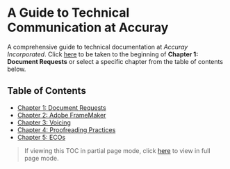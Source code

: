 # A Guide to Technical Communication at Accuray
A comprehensive guide to technical documentation at *Accuray Incorporated*. Click [here](https://github.com/taddieken95/Accuray_Tech_Comm_Guide/blob/master/Chapter%201:%20Doc%20Requests/READme.md) to be taken to the beginning of **Chapter 1: Document Requests** or select a specific chapter from the table of contents below.

## Table of Contents

* [Chapter 1: Document Requests](https://github.com/taddieken95/Accuray_Tech_Comm_Guide/blob/master/Chapter%201:%20Doc%20Requests/READme.md)
* [Chapter 2: Adobe FrameMaker](https://github.com/taddieken95/Accuray_Tech_Comm_Guide/blob/master/Chapter%202:%20Adobe%20FrameMaker/READme.md)
* [Chapter 3: Voicing](https://github.com/taddieken95/Accuray_Tech_Comm_Guide/blob/master/Chapter%203:%20Voicing/READme.md)
* [Chapter 4: Proofreading Practices](https://github.com/taddieken95/Accuray_Tech_Comm_Guide/blob/master/Chapter%204:%20Proofreading/READme.md)
* [Chapter 5: ECOs](https://github.com/taddieken95/Accuray_Tech_Comm_Guide/blob/master/Chapter%205:%20ECOs/READme.md)

> If viewing this TOC in partial page mode, click [here](https://github.com/taddieken95/Accuray_Tech_Comm_Guide/blob/master/README.md) to view in full page mode.
